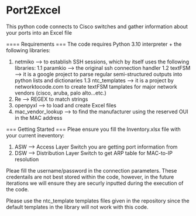 # Port2Excel
This python code connects to Cisco switches and gather information about your ports into an Excel file



==== Requirements ===
The code requires Python 3.10 interpreter + the following libraries:
  1. netmiko --> to establish SSH sessions, which by itself uses the following libraries:
    1.1 paramkio --> the original ssh connection handler
    1.2 textFSM --> it is a google project to parse regular semi-structured outputs into python lists and dictionaries
    1.3 ntc_templates --> it is a project by networktocode.com to create textFSM tamplates for major network vendors (cisco, aruba, palo alto...etc.)
  2. Re --> REGEX to match strings
  3. openpyxl --> to load and create Excel files
  4. mac_vendor_lookup --> to find the manufacturer using the reserved OUI in the MAC address



=== Getting Started ===
Pleae ensure you fill the Inventory.xlsx file with your current ineventory:
  1. ASW --> Access Layer Switch you are getting port information from
  2. DSW --> Distribution Layer Switch to get ARP table for MAC-to-IP resolution

Pleae fill the username/password in the connection parameters. These credentails are not best stored within the code, however, in the future iterations we will ensure they are securly inputted during the execution of the code.

Please use the ntc_template templates files given in the repository since the default templates in the library will not work with this code.

